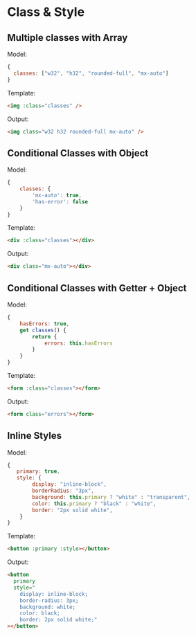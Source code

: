 # Class & Style

## Multiple classes with Array

Model:

```js
{
  classes: ["w32", "h32", "rounded-full", "mx-auto"]
}
```

Template:

```html
<img :class="classes" />
```

Output:

```html
<img class="w32 h32 rounded-full mx-auto" />
```

## Conditional Classes with Object

Model:

```js
{
    classes: {
        'mx-auto': true,
        'has-error': false
    }
}
```

Template:

```html
<div :class="classes"></div>
```

Output:

```html
<div class="mx-auto"></div>
```

## Conditional Classes with Getter + Object

Model:

```js
{
    hasErrors: true,
    get classes() {
        return {
            errors: this.hasErrors
        }
    }
}
```

Template:

```html
<form :class="classes"></form>
```

Output:

```html
<form class="errors"></form>
```

## Inline Styles

Model:

```js
{
   primary: true,
   style: {
        display: "inline-block",
        borderRadius: "3px",
        background: this.primary ? "white" : "transparent",
        color: this.primary ? "black" : "white",
        border: "2px solid white",
    }
}
```

Template:

```html
<button :primary :style></button>
```

Output:

```html
<button
  primary
  style="
    display: inline-block; 
    border-radius: 3px; 
    background: white; 
    color: black; 
    border: 2px solid white;"
></button>
```
